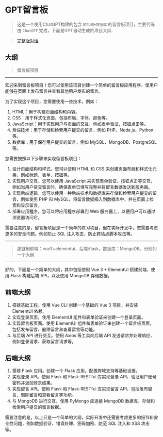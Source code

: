 # GPT留言板

> 这是一个使用ChatGPT构建的包含 `前后端+数据库` 的留言板项目，主要代码由 `ChatGPT` 完成，下面是GPT自动生成的项目大纲.

> [完整版对话](/fullDialogue.md)

## 大纲

> 留言板项目

---

欢迎来到留言板项目！您可以使用该项目创建一个简单的留言板应用程序，使用户能够在页面上发布留言并查看其他用户发布的留言。

为了实现这个项目，您需要使用一些技术，例如：

1.  HTML：用于构建页面结构和内容。
2.  CSS：用于样式化页面，包括布局、字体、颜色等。
3.  JavaScript：用于实现用户与页面的交互，例如表单验证、按钮点击等。
4.  后端技术：用于存储和检索用户提交的留言，例如 PHP、Node.js、Python 等。
5.  数据库：用于保存用户提交的留言，例如 MySQL、MongoDB、PostgreSQL 等。

您需要按照以下步骤来实现留言板项目：

1.  设计页面结构和样式。您可以使用 HTML 和 CSS 来创建页面布局和样式化元素，例如标题、表单、按钮等。
2.  实现用户交互。您可以使用 JavaScript 来实现表单验证、按钮点击等交互，例如当用户提交留言时，确保表单已填写完整并将留言数据发送到服务器。
3.  实现后端逻辑。您可以使用一种后端技术和数据库来存储和检索用户提交的留言，例如使用 PHP 和 MySQL，将留言数据插入到数据库中，并在页面上检索和显示留言。
4.  部署应用程序。您可以将应用程序部署到 Web 服务器上，以便用户可以通过浏览器访问它。

需要注意的是，留言板项目是一个简单的练习项目，但在实际开发中，您需要考虑更多的安全问题，例如防止 SQL 注入攻击、防止跨站点脚本攻击等。

---

> 那就用前端：vue3+elementui，后端:flask，数据库：MongoDB，分别列一个大纲

---

好的，下面是一个简单的大纲，其中包括使用 Vue 3 + ElementUI 搭建前端、使用 Flask 构建后端 API，以及使用 MongoDB 存储数据。

前端大纲
----

1.  搭建基础工程。使用 Vue CLI 创建一个基础的 Vue 3 项目，并安装 ElementUI 依赖。
2.  实现登录页面。使用 ElementUI 组件和表单验证来创建一个登录页面。
3.  实现留言板页面。使用 ElementUI 组件和表单验证来创建一个留言板页面，包括发布留言、删除留言和查看留言等功能。
4.  与后端 API 进行交互。使用 Axios 等工具向后端 API 发送请求并处理响应，例如登录请求、获取留言请求等。

后端大纲
----

1.  搭建 Flask 应用。创建一个 Flask 应用，配置跨域支持等基础设置。
2.  实现登录 API。使用 Flask 和 Flask-RESTful 库实现登录 API，验证用户账号密码并返回登录结果。
3.  实现留言 API。使用 Flask 和 Flask-RESTful 库实现留言 API，包括发布留言、删除留言和查看留言等功能。
4.  与 MongoDB 进行交互。使用 PyMongo 库连接 MongoDB 数据库，存储和检索用户提交的留言数据。

需要注意的是，以上只是一个简单的大纲，实际开发中还需要考虑更多的细节和安全性问题，例如数据验证、错误处理、密码加密、防范 SQL 注入和 XSS 攻击等。
